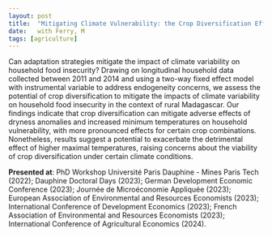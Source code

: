 ```yaml
---
layout: post
title:  "Mitigating Climate Vulnerability: the Crop Diversification Effect"
date:   with Ferry, M
tags: [agriculture]
---
```


Can adaptation strategies mitigate the impact of climate variability on household food insecurity? Drawing on longitudinal household data collected between 2011 and 2014 and using a two-way fixed effect model with instrumental variable to address endogeneity concerns, we assess the potential of crop diversification to mitigate the impacts of climate variability on household food insecurity in the context of rural Madagascar. Our findings indicate that crop diversification can mitigate adverse effects of dryness anomalies and increased minimum temperatures on household vulnerability, with more pronounced effects for certain crop combinations. Nonetheless, results suggest a potential to exacerbate the detrimental effect of higher maximal temperatures, raising concerns about the viability of crop diversification under certain climate conditions.

**Presented at**: PhD Workshop Université Paris Dauphine - Mines Paris Tech (2022); Dauphine Doctoral Days (2023); German Development Economic Conference (2023); Journée de Microéconomie Appliquée (2023); European Association of Environmental and Resources Economists (2023); International Conference of Development Economics (2023); French Association of Environmental and Resources Economists (2023); International Conference of Agricultural Economics (2024).
